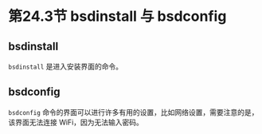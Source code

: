 # 第24.3节 bsdinstall 与 bsdconfig

## bsdinstall

`bsdinstall` 是进入安装界面的命令。

## bsdconfig

`bsdconfig` 命令的界面可以进行许多有用的设置，比如网络设置，需要注意的是，该界面无法连接 WiFi，因为无法输入密码。
